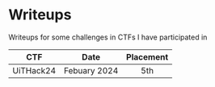 # Writeups
Writeups for some challenges in CTFs I have participated in

| **CTF**                         |    **Date**    | **Placement** |
|---------------------------------|:--------------:|:-------------:|
| UiTHack24                       |  Febuary 2024  |      5th      |
